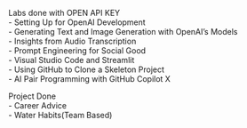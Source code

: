 

Labs done with OPEN API KEY                                                                                                                                                            
    - Setting Up for OpenAI Development                                                                                                                                                                                         
    - Generating Text and Image Generation with OpenAI’s Models                                                                                                                                                                                                           
    - Insights from Audio Transcription                                                                                                                                                                                                            
    - Prompt Engineering for Social Good                                                                                                                                                            
    -  Visual Studio Code and Streamlit                                                                                                                                                            
    - Using GitHub to Clone a Skeleton Project                                                                                                                                                                                                                                                                                                                      
    - AI Pair Programming with GitHub Copilot X                                                                                                                                                            



Project Done                                                                                                                                                                                                                                                                                                                       
    - Career Advice                                                                                                                                                                                                                                                                                                                        
    - Water Habits(Team Based)

